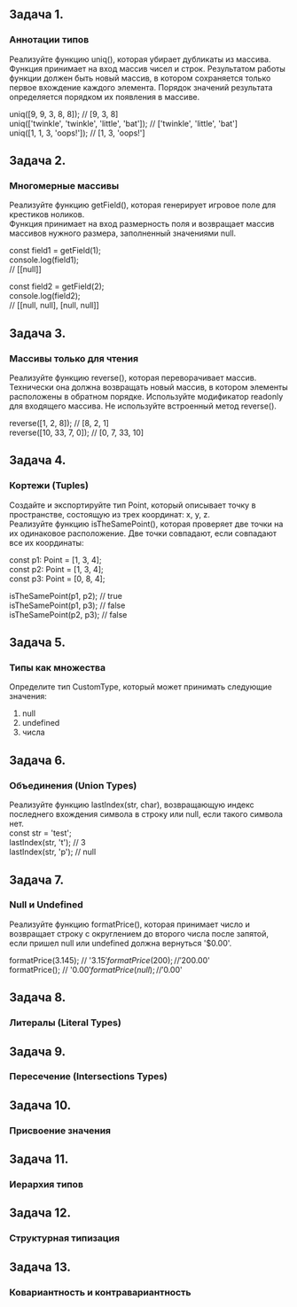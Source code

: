 ## Задача 1.   
### Аннотации типов  
Реализуйте функцию uniq(), которая убирает дубликаты из массива. Функция принимает на вход массив чисел и строк. Результатом работы функции должен быть новый массив, в котором сохраняется только первое вхождение каждого элемента. Порядок значений результата определяется порядком их появления в массиве.  

uniq([9, 9, 3, 8, 8]); // [9, 3, 8]  
uniq(['twinkle', 'twinkle', 'little', 'bat']); // ['twinkle', 'little', 'bat']  
uniq([1, 1, 3, 'oops!']); // [1, 3, 'oops!']  

## Задача 2.   
### Многомерные массивы  
Реализуйте функцию getField(), которая генерирует игровое поле для крестиков ноликов.   
Функция принимает на вход размерность поля и возвращает массив массивов нужного размера, заполненный значениями null.  

const field1 = getField(1);  
console.log(field1);  
// [[null]]  

const field2 = getField(2);  
console.log(field2);  
// [[null, null], [null, null]]  


## Задача 3.   
### Массивы только для чтения  
Реализуйте функцию reverse(), которая переворачивает массив.   
Технически она должна возвращать новый массив, в котором элементы расположены в обратном порядке. Используйте модификатор readonly для входящего массива. Не используйте встроенный метод reverse().    

reverse([1, 2, 8]); // [8, 2, 1]  
reverse([10, 33, 7, 0]); // [0, 7, 33, 10]  

## Задача 4.   
### Кортежи (Tuples)  
Создайте и экспортируйте тип Point, который описывает точку в пространстве, состоящую из трех координат: x, y, z.  
Реализуйте функцию isTheSamePoint(), которая проверяет две точки на их одинаковое расположение. Две точки совпадают, если совпадают все их координаты:  

const p1: Point = [1, 3, 4];  
const p2: Point = [1, 3, 4];  
const p3: Point = [0, 8, 4];  

isTheSamePoint(p1, p2); // true  
isTheSamePoint(p1, p3); // false  
isTheSamePoint(p2, p3); // false  


## Задача 5.   
### Типы как множества  
Определите тип CustomType, который может принимать следующие значения:  
1. null  
2. undefined  
3. числа  

## Задача 6.   
### Объединения (Union Types)  
Реализуйте функцию lastIndex(str, char), возвращающую индекс последнего вхождения символа в строку или null, если такого символа нет.  
const str = 'test';  
lastIndex(str, 't'); // 3  
lastIndex(str, 'p'); // null  


## Задача 7.   
### Null и Undefined  
Реализуйте функцию formatPrice(), которая принимает число и возвращает строку с округлением до второго числа после запятой, если пришел null или undefined должна вернуться '$0.00'.  

formatPrice(3.145); // '$3.15'  
formatPrice(200); // '$200.00'  
formatPrice(); // '$0.00'  
formatPrice(null); // '$0.00'  

## Задача 8.   
### Литералы (Literal Types)   


## Задача 9.   
### Пересечение (Intersections Types)   

## Задача 10.   
### Присвоение значения  


## Задача 11.   
### Иерархия типов  

## Задача 12.   
### Структурная типизация  

## Задача 13.   
### Ковариантность и контравариантность  


